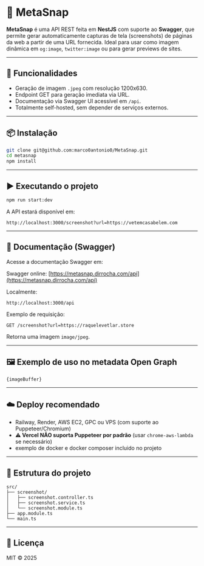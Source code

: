 # 📸 MetaSnap

**MetaSnap** é uma API REST feita em **NestJS** com suporte ao **Swagger**, que permite gerar automaticamente capturas de tela (screenshots) de páginas da web a partir de uma URL fornecida. Ideal para usar como imagem dinâmica em `og:image`, `twitter:image` ou para gerar previews de sites.

---

## 🚀 Funcionalidades

- Geração de imagem `.jpeg` com resolução 1200x630.
- Endpoint GET para geração imediata via URL.
- Documentação via Swagger UI acessível em `/api`.
- Totalmente self-hosted, sem depender de serviços externos.

---

## 📦 Instalação

```bash
git clone git@github.com:marco0antonio0/MetaSnap.git
cd metasnap
npm install
```

---

## ▶️ Executando o projeto

```bash
npm run start:dev
```

A API estará disponível em:

```
http://localhost:3000/screenshot?url=https://vetemcasabelem.com
```

---

## 📘 Documentação (Swagger)

Acesse a documentação Swagger em:

Swagger online:
[https://metasnap.dirrocha.com/api](https://metasnap.dirrocha.com/api)


Localmente:
```
http://localhost:3000/api
```

Exemplo de requisição:

```
GET /screenshot?url=https://raquelevetlar.store
```

Retorna uma imagem `image/jpeg`.

---

## 🖼️ Exemplo de uso no metadata Open Graph

```ts
{imageBuffer}
```

---

## ☁️ Deploy recomendado

- Railway, Render, AWS EC2, GPC ou VPS (com suporte ao Puppeteer/Chromium)
- **⚠️ Vercel NÃO suporta Puppeteer por padrão** (usar `chrome-aws-lambda` se necessário)
- exemplo de docker e docker composer incluido no projeto

---

## 📁 Estrutura do projeto

```
src/
├── screenshot/
│   ├── screenshot.controller.ts
│   ├── screenshot.service.ts
│   └── screenshot.module.ts
├── app.module.ts
└── main.ts
```

---

## 📜 Licença

MIT © 2025